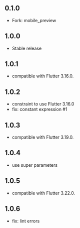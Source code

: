 ## 0.1.0

- Fork: mobile_preview

## 1.0.0

- Stable release

## 1.0.1

- compatible with Flutter 3.16.0.

## 1.0.2

- constraint to use Flutter 3.16.0
- fix: constant expression #1

## 1.0.3

- compatible with Flutter 3.19.0.

## 1.0.4

- use super parameters

## 1.0.5

- compatible with Flutter 3.22.0.

## 1.0.6

- fix: lint errors
